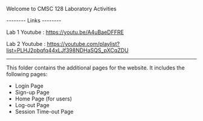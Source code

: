 Welcome to CMSC 128 Laboratory Activities


-------- Links --------

Lab 1
Youtube : https://youtu.be/A4uBaeDFFRE

Lab 2
Youtube : https://youtube.com/playlist?list=PLHJ2pbqfq44xLJf398NDHaSQS_pXCqZDU


---
This folder contains the additional pages for the website.
It includes the following pages:
* Login Page
* Sign-up Page
* Home Page (for users)
* Log-out Page
* Session Time-out Page
